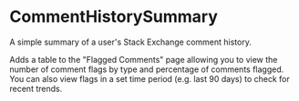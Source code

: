 # CommentHistorySummary
A simple summary of a user's Stack Exchange comment history.

Adds a table to the "Flagged Comments" page allowing you to view the number of comment flags by type and percentage of comments flagged. 
You can also view flags in a set time period (e.g. last 90 days) to check for recent trends.
